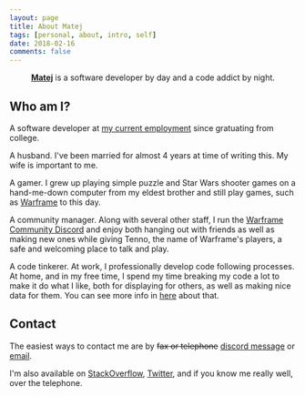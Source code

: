 ```yaml
---
layout: page
title: About Matej
tags: [personal, about, intro, self]
date: 2018-02-16
comments: false
---
```

    
<center><a href="https://tobitenno.github.io"><b>Matej</b></a> is a software developer by day and a code addict by night.</center>

## Who am I?

A software developer at [my current employment](https://cerner.com) since gratuating from college.

A husband. I've been married for almost 4 years at time of writing this. My wife is important to me.

A gamer. I grew up playing simple puzzle and Star Wars shooter games on a hand-me-down computer from my eldest brother and still play games, such as [Warframe](https://warframe.com) to this day.

A community manager. Along with several other staff, I run the [Warframe Community Discord](https://discord.gg/warframe) and enjoy both hanging out with friends as well as making new ones while giving Tenno, the name of Warframe's players, a safe and welcoming place to talk and play.

A code tinkerer. At work, I professionally develop code following processes. At home, and in my free time, I spend my time breaking my code a lot to make it do what I like, both for displaying for others, as well as making nice data for them. You can see more info in [here](/projects) about that.

## Contact

The easiest ways to contact me are by ~~fax or telephone~~ [discord message](https://discord.gg/warframe) or [email](mailto:tobiah@warframe.gg).

I'm also available on [StackOverflow](https://stackoverflow.com/users/2518037/matej-voboril), [Twitter](https://twitter.com/tobitenno), and if you know me really well, over the telephone.
